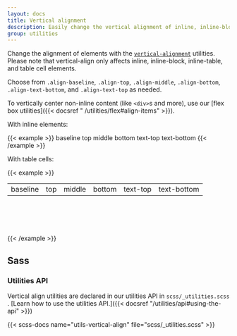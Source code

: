 ```yaml
---
layout: docs
title: Vertical alignment
description: Easily change the vertical alignment of inline, inline-block, inline-table, and table cell elements.
group: utilities
---
```


Change the alignment of elements with
the [`vertical-alignment`](https://developer.mozilla.org/en-US/docs/Web/CSS/vertical-align) utilities. Please note that
vertical-align only affects inline, inline-block, inline-table, and table cell elements.

Choose from `.align-baseline`, `.align-top`, `.align-middle`, `.align-bottom`, `.align-text-bottom`,
and `.align-text-top` as needed.

To vertically center non-inline content (like `<div>`s and more), use our [flex box utilities]({{< docsref "
/utilities/flex#align-items" >}}).

With inline elements:

{{< example >}}
<span class="align-baseline">baseline</span>
<span class="align-top">top</span>
<span class="align-middle">middle</span>
<span class="align-bottom">bottom</span>
<span class="align-text-top">text-top</span>
<span class="align-text-bottom">text-bottom</span>
{{< /example >}}

With table cells:

{{< example >}}
<table style="height: 100px;">
  <tbody>
    <tr>
      <td class="align-baseline">baseline</td>
      <td class="align-top">top</td>
      <td class="align-middle">middle</td>
      <td class="align-bottom">bottom</td>
      <td class="align-text-top">text-top</td>
      <td class="align-text-bottom">text-bottom</td>
    </tr>
  </tbody>
</table>
{{< /example >}}

## Sass

### Utilities API

Vertical align utilities are declared in our utilities API in `scss/_utilities.scss`
. [Learn how to use the utilities API.]({{< docsref "/utilities/api#using-the-api" >}})

{{< scss-docs name="utils-vertical-align" file="scss/_utilities.scss" >}}
